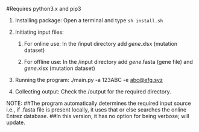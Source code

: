 #Requires python3.x and pip3

1. Installing package:
	Open a terminal and type `sh install.sh`

2. Initiating input files:
    1. For online use:
	      In the /input directory add *gene*.xlsx (mutation dataset)

    2. For offline use:
        In the /input directory add *gene*.fasta (gene file) and *gene*.xlsx (mutation dataset)

3. Running the program:
	./main.py -a 123ABC -e abc@efg.syz

4. Collecting output:
	Check the /output for the required directory.

NOTE:
##The program automatically determines the required input source i.e., if .fasta file is present locally, it uses that or else searches the online Entrez database.
##In this version, it has no option for being verbose; will update.
